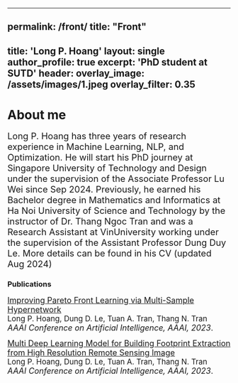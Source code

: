 

---
permalink: /front/
title: "Front"
---

title: 'Long P. Hoang'
layout: single
author_profile: true
excerpt: 'PhD student at SUTD'
header:
  overlay_image: /assets/images/1.jpeg
  overlay_filter: 0.35
---

# About me

<span style="font-size:20px;">Long P. Hoang has three years of research experience in Machine Learning, NLP, and Optimization. He will start his PhD journey at Singapore University of Technology and Design under the supervision of the Associate Professor <a href="https://istd.sutd.edu.sg/people/faculty/lu-wei/" style="text-decoration:none">Lu Wei</a> since Sep 2024. Previously, he earned his  Bachelor degree in Mathematics and Informatics at Ha Noi University of Science and Technology by the instructor of Dr. <a href="https://scholar.google.com/citations?user=65LF4RQAAAAJ&hl=vi" style="text-decoration:none">Thang Ngoc Tran</a> and was a Research Assistant at VinUniversity working under the supervision of the Assistant Professor <a href="https://andrew-dungle.github.io/" style="text-decoration:none">Dung Duy Le</a>. More details can be found in his <a href="/assets/images/CV_HoangPhiLong.pdf" style="text-decoration:none">CV</a> (updated Aug 2024)</span>


### Publications


<span style="font-size:18px;">[Improving Pareto Front Learning via Multi-Sample Hypernetwork](https://arxiv.org/abs/2212.01130)</span><br>
<span style="font-size:17px;"> Long P. Hoang, Dung D. Le, Tuan A. Tran, Thang N. Tran </span><br>
<span style="font-size:18px;"> _AAAI Conference on Artificial Intelligence, AAAI, 2023_.</span><br>
<!-- --- -->

<span style="font-size:18px;">[Multi Deep Learning Model for Building Footprint Extraction from High Resolution Remote Sensing Image](https://link.springer.com/chapter/10.1007/978-981-19-3394-3_29)</span><br>
<span style="font-size:17px;"> Long P. Hoang, Dung D. Le, Tuan A. Tran, Thang N. Tran </span><br>
<span style="font-size:18px;"> _AAAI Conference on Artificial Intelligence, AAAI, 2023_.</span><br>
<!-- --- -->
